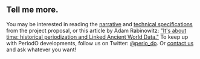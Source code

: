 ## Tell me more.

You may be interested in reading the [narrative](/narrative/) and
[technical specifications](/specs/) from the project proposal, or this
article by Adam Rabinowitz: ["It's about time: historical
periodization and Linked Ancient World Data."][law] To keep up with
PeriodO developments, follow us on Twitter:
[\@perio_do](https://twitter.com/perio_do). Or [contact us](/contact/)
and ask whatever you want!

[law]: http://sfsheath.github.io/lawdi-publication/rabinowitz/
